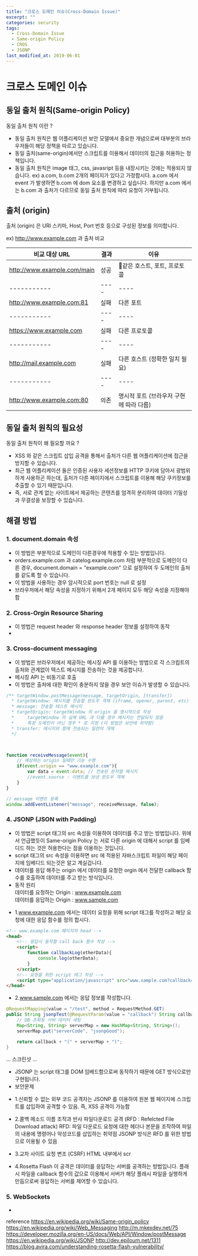 ```yaml
---
title: "크로스 도메인 이슈(Cross-Domain Issue)"
excerpt: ""
categories: security
tags:
  - Cross-Domain Issue
  - Same-origin Policy
  - CROS
  - JSONP
last_modified_at: 2019-06-01
---
```


# 크로스 도메인 이슈

## 동일 출처 원칙(Same-origin Policy)
동일 출처 원칙 이란 ?
- 동일 출처 원칙은 웹 어플리케이션 보안 모델에서 중요한 개념으로써 대부분의 브라우저들이 해당 정책을 따르고 있습니다.
- 동일 출처(same-origin)에서만 스크립트를 이용해서 데이터의 접근을 허용하는 정책입니다.
- 동일 출처 원칙은 image 태그, css, javasript 등을 내장시키는 것에는 적용되지 않습니다.
ex) a.com, b.com 2개의 페이지가 있다고 가정합시다.
    a.com 에서 event 가 발생하면 b.com 에 dom 요소를 변경하고 싶습니다.
    하지만 a.com 에서는 b.com 과 출처가 다르므로 동일 출처 원칙에 따라 요청이 거부됩니다.


## 출처 (origin)
출처 (origin) 은 URI 스키마, Host, Port 번호 등으로 구성된 정보를 의미합니다.

ex) http://www.example.com 과 출처 비교
> 
|비교 대상 URL|결과|이유|
|-----------|----|----|
|http://www.example.com/main|성공|같은 호스트, 포트, 프로토콜
|-----------|----|----|
|http://www.example.com:81|실패|다른 포트
|-----------|----|----|
|https://www.example.com|실패|다른 프로토콜
|-----------|----|----|
|http://mail.example.com|실패|다른 호스트 (정확한 일치 필요)
|-----------|----|----|
|http://www.example.com:80|의존|명시적 포트 (브라우저 구현에 따라 다름)


## 동일 출처 원칙의 필요성
동일 출처 원칙이 왜 필요할 까요 ?
- XSS 와 같은 스크립트 삽입 공격을 통해서 출처가 다른 웹 어플리케이션에 접근을 방지할 수 있습니다.
- 최근 웹 어플리케이션 들은 인증된 사용자 세션정보를 HTTP 쿠키에 담아서 광범위하게 사용하곤 하는데, 출처가 다른 페이지에서 스크립트를 이용해 해당 쿠키정보를 추출할 수 있기 때문입니다.
- 즉, 서로 관계 없는 사이트에서 제공하는 콘텐츠를 엄격히 분리하여 데이터 기밀성과 무결성을 보장할 수 있습니다.


## 해결 방법

### 1. document.domain 속성
- 이 방법은 부분적으로 도메인이 다른경우에 적용할 수 있는 방법입니다.
- orders.example.com 과 catelog.example.com 처럼 부분적으로 도메인이 다른 경우, document.domain = "example.com" 으로 설정하여 두 도메인의 출처를 같도록 할 수 있습니다.
- 이 방법을 사용하는 경우 암시적으로 port 번호는 null 로 설정
- 브라우저에서 해당 속성을 지정하기 위해서 2개 페이지 모두 해당 속성을 지정해야함

### 2. Cross-Orgin Resource Sharing
- 이 방법은 request header 와 response header 정보를 설정하여 동작
- 


### 3. Cross-document messaging
- 이 방법은 브라우저에서 제공하는 메시징 API 를 이용하는 방법으로 각 스크립트의 출처와 관계없이 텍스트 메시지를 전송하는 것을 제공합니다.
- 메시징 API 는 비동기로 호출
- 이 방법은 출처에 대한 확인이 충분하지 않을 경우 보안 이슈가 발생할 수 있습니다.

```javascript
/** targetWindow.postMessage(message, targetOrigin, [transfer])
  * targetWindow: 메시지를 전송할 윈도우 객체 (iframe, opener, parent, etc)
  * message: 전송할 테스트 메시지
  * targetOrigin: targetWindow 의 origin 을 명시적으로 작성
  *     targetWindow 의 실제 URL 과 다를 경우 메시지는 전달되지 않음
  *     특정 도메인이 아닌 경우 * 로 지정 (이 방법은 보안에 취약함)
  * transfer: 메시지와 함께 전송되는 일련의 개체 
  */



function receiveMessage(event){
    // 예상하는 origin 일때만 기능 수행
    if(event.origin == "www.example.com"){
        var data = event.data; // 전송된 문자열 메시지
        //event.source : 이벤트를 보낸 윈도우 객체 
    }
}

// message 이벤트 등록 
window.addEventListener("message", receiveMessage, false);

```

### 4. JSONP (JSON with Padding)
- 이 방법은 script 태그의 src 속성을 이용하여 데이터를 주고 받는 방법입니다. 위에서 언급했듯이 Same-origin Policy 는 서로 다른 origin 에 대해서 script 를 임베디드 하는 것은 허용한다는 점을 이용하는 것입니다.
- script 태그의 src 속성을 이용하면 src 에 적용된 자바스크립트 파일이 해당 페이지에 임베디드 되는것은 알고 계실겁니다.
- 데이터를 응답 해주는 origin 에서 데이터를 요청한 orgin 에서 전달한 callback 함수를 호출하여 데이터를 주고 받는 방식입니다.
- 동작 원리   
데이터를 요청하는 Origin : www.example.com   
데이터를 응답하는 Origin : www.sample.com
* 1.www.example.com 에서는 데이터 요청을 위해 script 태그를 작성하고 해당 요청에 대한 응답 함수를 정의 합시다.

```html
<!-- www.example.com 페이지의 head -->
<head>
    <!-- 응답시 동작할 call back 함수 작성 -->
    <script>
        function callbackLog(otherData){
            console.log(otherData);
        }
    </script>
    <!-- 요청을 위한 script 태그 작성 -->
    <script type="application/javascript" src="www.sample.com?callback=callbackLog"></script>
</head>
```

* 2.www.sample.com 에서는 응답 정보를 작성합니다.

```java
@RequestMapping(value = "/test", method = RequestMethod.GET)
public String jsonpTest(@RequestParam(value = "callback") String callback){
    // DB 조회등 서버 데이터 세팅
    Map<String, String> serverMap = new HashMap<String, String>();
    serverMap.put("serverCode", "jsonpGood");

    return callback + "(" + serverMap + ")";
}
```

... 스크린샷 ...
- JSONP 는 script 태그를 DOM 임베드함으로써 동작하기 때문에 GET 방식으로만 구현됩니다.
- 보안문제
* 1.신뢰할 수 없는 외부 코드
공격자는 JSONP 를 이용하여 원본 웹 페이지에 스크립트를 삽입하여 공격할 수 있음.
즉, XSS 공격이 가능함

* 2.콜백 메소드 이름 조작과 반사 파일다운로드 공격 (RFD : Refelcted File Download attack)
RFD: 파일 다운로드 요청에 대한 헤더나 본문을 조작하여 파일의 내용에 명령어나 악성코드를 삽입하는 취약점
JSONP 방식은 RFD 를 위한 방법으로 이용될 수 있음

* 3.교차 사이트 요청 변조 (CSRF)
HTML 내부에서 scr

* 4.Rosetta Flash
이 공격은 데이터를 응답하는 서버를 공격하는 방법입니다. 
플래시 파일을 callback 함수의 값으로 이용해서 서버가 해당 플래시 파일을 실행하게 만듬으로써 응답하는 서버를 제어할 수 있습니다.

### 5. WebSockets
- 





reference
<https://en.wikipedia.org/wiki/Same-origin_policy>
<https://en.wikipedia.org/wiki/Web_Messaging>
<http://m.mkexdev.net/75>
<https://developer.mozilla.org/en-US/docs/Web/API/Window/postMessage>
<https://en.wikipedia.org/wiki/JSONP>
<http://dev.epiloum.net/1311>
<https://blog.avira.com/understanding-rosetta-flash-vulnerability/>

